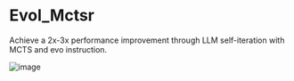 # Evol_Mctsr
Achieve a 2x-3x performance improvement through LLM self-iteration with MCTS and evo instruction.

![image](https://github.com/user-attachments/assets/f9e37542-bd79-49b1-8afc-6e35744c2fd0)
